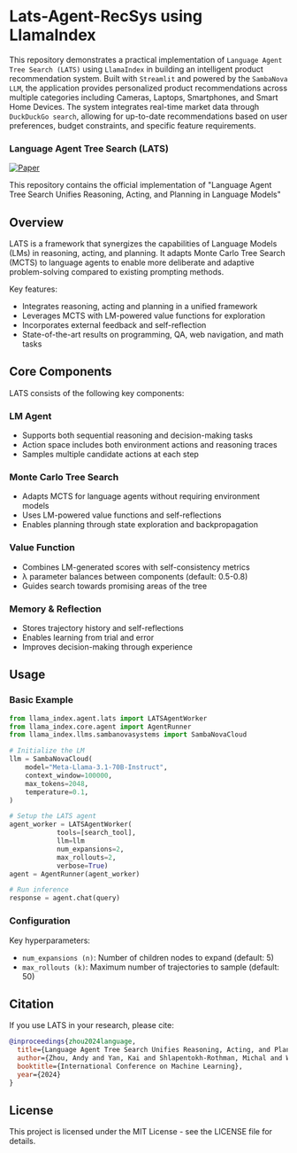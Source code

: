 # Lats-Agent-RecSys using LlamaIndex

This repository demonstrates a practical implementation of ``Language Agent Tree Search (LATS)`` using ``LlamaIndex`` in building an intelligent product recommendation system. Built with ``Streamlit`` and powered by the ``SambaNova LLM``, the application provides personalized product recommendations across multiple categories including Cameras, Laptops, Smartphones, and Smart Home Devices. The system integrates real-time market data through ``DuckDuckGo search``, allowing for up-to-date recommendations based on user preferences, budget constraints, and specific feature requirements. 

### Language Agent Tree Search (LATS)

[![Paper](https://img.shields.io/badge/paper-arxiv%202023-red)](https://arxiv.org/pdf/2310.04406)

This repository contains the official implementation of "Language Agent Tree Search Unifies Reasoning, Acting, and Planning in Language Models" 

## Overview

LATS is a framework that synergizes the capabilities of Language Models (LMs) in reasoning, acting, and planning. It adapts Monte Carlo Tree Search (MCTS) to language agents to enable more deliberate and adaptive problem-solving compared to existing prompting methods.

Key features:
- Integrates reasoning, acting and planning in a unified framework
- Leverages MCTS with LM-powered value functions for exploration
- Incorporates external feedback and self-reflection
- State-of-the-art results on programming, QA, web navigation, and math tasks

## Core Components

LATS consists of the following key components:

### LM Agent
- Supports both sequential reasoning and decision-making tasks 
- Action space includes both environment actions and reasoning traces
- Samples multiple candidate actions at each step

### Monte Carlo Tree Search
- Adapts MCTS for language agents without requiring environment models
- Uses LM-powered value functions and self-reflections
- Enables planning through state exploration and backpropagation

### Value Function
- Combines LM-generated scores with self-consistency metrics
- λ parameter balances between components (default: 0.5-0.8)
- Guides search towards promising areas of the tree

### Memory & Reflection
- Stores trajectory history and self-reflections
- Enables learning from trial and error
- Improves decision-making through experience

## Usage

### Basic Example

```python
from llama_index.agent.lats import LATSAgentWorker
from llama_index.core.agent import AgentRunner
from llama_index.llms.sambanovasystems import SambaNovaCloud

# Initialize the LM
llm = SambaNovaCloud(
    model="Meta-Llama-3.1-70B-Instruct",
    context_window=100000,
    max_tokens=2048,
    temperature=0.1,
)

# Setup the LATS agent
agent_worker = LATSAgentWorker(
            tools=[search_tool],
            llm=llm
            num_expansions=2,
            max_rollouts=2,
            verbose=True) 
agent = AgentRunner(agent_worker)

# Run inference
response = agent.chat(query)
```

### Configuration

Key hyperparameters:
- `num_expansions (n)`: Number of children nodes to expand (default: 5)
- `max_rollouts (k)`: Maximum number of trajectories to sample (default: 50)

## Citation

If you use LATS in your research, please cite:

```bibtex
@inproceedings{zhou2024language,
  title={Language Agent Tree Search Unifies Reasoning, Acting, and Planning in Language Models},
  author={Zhou, Andy and Yan, Kai and Shlapentokh-Rothman, Michal and Wang, Haohan and Wang, Yu-Xiong},
  booktitle={International Conference on Machine Learning},
  year={2024}
}
```

## License

This project is licensed under the MIT License - see the LICENSE file for details.
